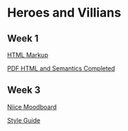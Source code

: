 # Heroes and Villians

## Week 1

[HTML Markup](https://timtim-101.github.io/heroes/version1.html)

[PDF HTML and Semantics Completed](https://issuu.com/timdavidson0/docs/htmlandsemantics_completed)

## Week 3

[Niice Moodboard](https://niice.co/m/a5db5b3f3dad30bf229e2a1b3acb9498)

[Style Guide](https://github.com/timtim-101/heroes/blob/gh-pages/Style%20Tile.pdf)
